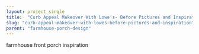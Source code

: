 ```yaml
---
layout: project_single
title:  "Curb Appeal Makeover With Lowe's- Before Pictures and Inspiration"
slug: "curb-appeal-makeover-with-lowes-before-pictures-and-inspiration"
parent: "farmhouse-porch-design"
---
```

farmhouse front porch inspiration